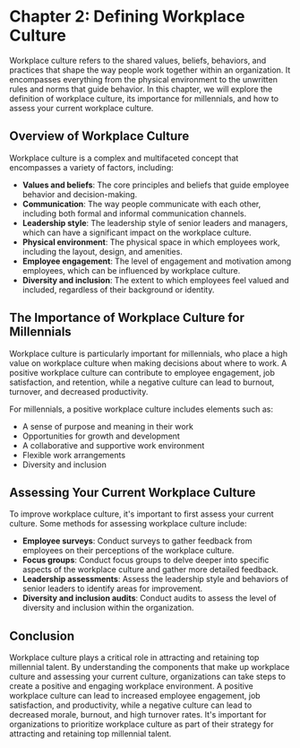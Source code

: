 Chapter 2: Defining Workplace Culture
=====================================

Workplace culture refers to the shared values, beliefs, behaviors, and practices that shape the way people work together within an organization. It encompasses everything from the physical environment to the unwritten rules and norms that guide behavior. In this chapter, we will explore the definition of workplace culture, its importance for millennials, and how to assess your current workplace culture.

Overview of Workplace Culture
-----------------------------

Workplace culture is a complex and multifaceted concept that encompasses a variety of factors, including:

- **Values and beliefs**: The core principles and beliefs that guide employee behavior and decision-making.
- **Communication**: The way people communicate with each other, including both formal and informal communication channels.
- **Leadership style**: The leadership style of senior leaders and managers, which can have a significant impact on the workplace culture.
- **Physical environment**: The physical space in which employees work, including the layout, design, and amenities.
- **Employee engagement**: The level of engagement and motivation among employees, which can be influenced by workplace culture.
- **Diversity and inclusion**: The extent to which employees feel valued and included, regardless of their background or identity.

The Importance of Workplace Culture for Millennials
---------------------------------------------------

Workplace culture is particularly important for millennials, who place a high value on workplace culture when making decisions about where to work. A positive workplace culture can contribute to employee engagement, job satisfaction, and retention, while a negative culture can lead to burnout, turnover, and decreased productivity.

For millennials, a positive workplace culture includes elements such as:

- A sense of purpose and meaning in their work
- Opportunities for growth and development
- A collaborative and supportive work environment
- Flexible work arrangements
- Diversity and inclusion

Assessing Your Current Workplace Culture
----------------------------------------

To improve workplace culture, it's important to first assess your current culture. Some methods for assessing workplace culture include:

- **Employee surveys**: Conduct surveys to gather feedback from employees on their perceptions of the workplace culture.
- **Focus groups**: Conduct focus groups to delve deeper into specific aspects of the workplace culture and gather more detailed feedback.
- **Leadership assessments**: Assess the leadership style and behaviors of senior leaders to identify areas for improvement.
- **Diversity and inclusion audits**: Conduct audits to assess the level of diversity and inclusion within the organization.

Conclusion
----------

Workplace culture plays a critical role in attracting and retaining top millennial talent. By understanding the components that make up workplace culture and assessing your current culture, organizations can take steps to create a positive and engaging workplace environment. A positive workplace culture can lead to increased employee engagement, job satisfaction, and productivity, while a negative culture can lead to decreased morale, burnout, and high turnover rates. It's important for organizations to prioritize workplace culture as part of their strategy for attracting and retaining top millennial talent.
